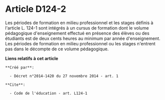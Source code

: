 # Article D124-2

Les périodes de formation en milieu professionnel et les stages définis à l'article L. 124-1 sont intégrés à un cursus de
formation dont le volume pédagogique d'enseignement effectué en présence des élèves ou des étudiants est de deux cents heures
au minimum par année d'enseignement. Les périodes de formation en milieu professionnel ou les stages n'entrent pas dans le
décompte de ce volume pédagogique.

**Liens relatifs à cet article**

	**Créé par**:

	  - Décret n°2014-1420 du 27 novembre 2014 - art. 1

	**Cite**:

	  - Code de l'éducation - art. L124-1
